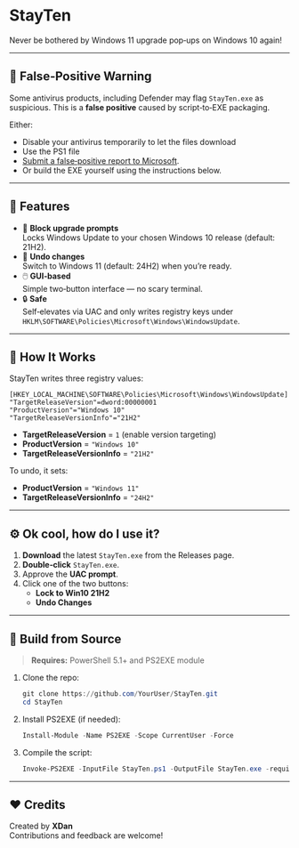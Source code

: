 # StayTen

Never be bothered by Windows 11 upgrade pop‑ups on Windows 10 again!

---

## 🚨 False‑Positive Warning

Some antivirus products, including Defender may flag `StayTen.exe` as suspicious. This is a **false positive** caused by script‑to‑EXE packaging.  

Either:
- Disable your antivirus temporarily to let the files download
- Use the PS1 file
- [Submit a false‑positive report to Microsoft](https://www.microsoft.com/wdsi/filesubmission).  
- Or build the EXE yourself using the instructions below.

---

## 🚀 Features

- 🛑 **Block upgrade prompts**  
  Locks Windows Update to your chosen Windows 10 release (default: 21H2).
- 🔄 **Undo changes**  
  Switch to Windows 11 (default: 24H2) when you’re ready.
- 🖱️ **GUI‑based**  
  Simple two‑button interface — no scary terminal.
- 🔒 **Safe**  
  Self‑elevates via UAC and only writes registry keys under  
  `HKLM\SOFTWARE\Policies\Microsoft\Windows\WindowsUpdate`.

---

## 📝 How It Works

StayTen writes three registry values:

```reg
[HKEY_LOCAL_MACHINE\SOFTWARE\Policies\Microsoft\Windows\WindowsUpdate]
"TargetReleaseVersion"=dword:00000001
"ProductVersion"="Windows 10"
"TargetReleaseVersionInfo"="21H2"
```

- **TargetReleaseVersion** = `1` (enable version targeting)  
- **ProductVersion** = `"Windows 10"`  
- **TargetReleaseVersionInfo** = `"21H2"`  

To undo, it sets:
- **ProductVersion** = `"Windows 11"`  
- **TargetReleaseVersionInfo** = `"24H2"`  

---

## ⚙️ Ok cool, how do I use it?

1. **Download** the latest `StayTen.exe` from the Releases page.  
2. **Double‑click** `StayTen.exe`.  
3. Approve the **UAC prompt**.  
4. Click one of the two buttons:
   - **Lock to Win10 21H2**  
   - **Undo Changes**

---

## 🔧 Build from Source

> **Requires:** PowerShell 5.1+ and PS2EXE module

1. Clone the repo:
   ```powershell
   git clone https://github.com/YourUser/StayTen.git
   cd StayTen
   ```
2. Install PS2EXE (if needed):
   ```powershell
   Install-Module -Name PS2EXE -Scope CurrentUser -Force
   ```
3. Compile the script:
   ```powershell
   Invoke-PS2EXE -InputFile StayTen.ps1 -OutputFile StayTen.exe -requireAdmin
   ```

---

## ❤️ Credits

Created by **XDan**  
Contributions and feedback are welcome!
